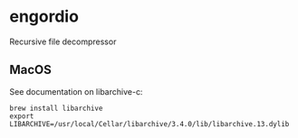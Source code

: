 # engordio
Recursive file decompressor

## MacOS

See documentation on libarchive-c:
```
brew install libarchive
export LIBARCHIVE=/usr/local/Cellar/libarchive/3.4.0/lib/libarchive.13.dylib
```
